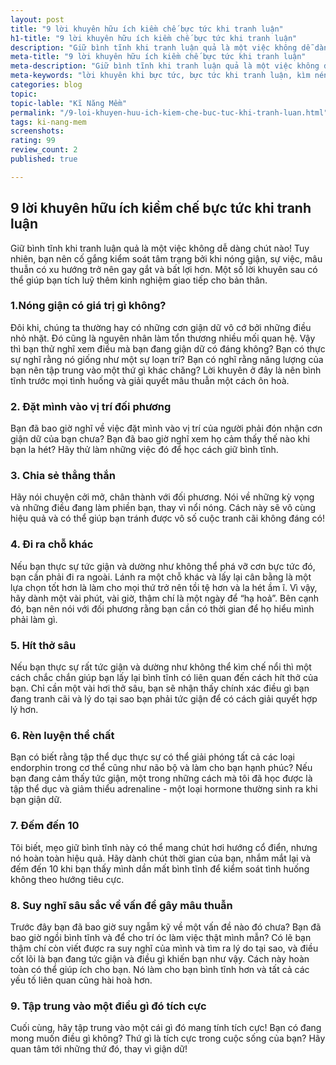 ```yaml
---
layout: post
title: "9 lời khuyên hữu ích kiềm chế bực tức khi tranh luận"
h1-title: "9 lời khuyên hữu ích kiềm chế bực tức khi tranh luận"
description: "Giữ bình tĩnh khi tranh luận quả là một việc không dễ dàng chút nào! Tuy nhiên, bạn nên cố gắng kiểm soát tâm trạng bởi khi nóng giận, sự việc, mâu thuẫn có xu hướng trở nên gay gắt và bất lợi hơn. Một số lời khuyên sau có thể giúp bạn tích luỹ thêm kinh nghiệm giao tiếp cho bản thân."
meta-title: "9 lời khuyên hữu ích kiềm chế bực tức khi tranh luận"
meta-description: "Giữ bình tĩnh khi tranh luận quả là một việc không dễ dàng chút nào! Tuy nhiên, bạn nên cố gắng kiểm soát tâm trạng bởi khi nóng giận, sự việc, mâu thuẫn có xu hướng trở nên gay gắt và bất lợi hơn. Một số lời khuyên sau có thể giúp bạn tích luỹ thêm kinh nghiệm giao tiếp cho bản thân."
meta-keywords: "lời khuyên khi bực tức, bực tức khi tranh luận, kìm nén cơn giận"
categories: blog
topic:
topic-lable: "Kĩ Năng Mềm"
permalink: "/9-loi-khuyen-huu-ich-kiem-che-buc-tuc-khi-tranh-luan.html"
tags: ki-nang-mem
screenshots:
rating: 99
review_count: 2
published: true

---
```


## 9 lời khuyên hữu ích kiềm chế bực tức khi tranh luận
Giữ bình tĩnh khi tranh luận quả là một việc không dễ dàng chút nào! Tuy nhiên, bạn nên cố gắng kiểm soát tâm trạng bởi khi nóng giận, sự việc, mâu thuẫn có xu hướng trở nên gay gắt và bất lợi hơn. Một số lời khuyên sau có thể giúp bạn tích luỹ thêm kinh nghiệm giao tiếp cho bản thân.

### 1.Nóng giận có giá trị gì không?
Đôi khi, chúng ta thường hay có những cơn giận dữ vô cớ bởi những điều nhỏ nhặt. Đó cũng là nguyên nhân làm tổn thương nhiều mối quan hệ.
Vậy thì bạn thử nghĩ xem điều mà bạn đang giận dữ có đáng không? Bạn có thực sự nghĩ rằng nó giống như một sự loạn trí? Bạn có nghĩ rằng năng lượng của bạn nên tập trung vào một thứ gì khác chăng? Lời khuyên ở đây là nên bình tĩnh trước mọi tình huống và giải quyết mâu thuẫn một cách ôn hoà.

### 2. Đặt mình vào vị trí đối phương
Bạn đã bao giờ nghĩ về việc đặt mình vào vị trí của người phải đón nhận cơn giận dữ của bạn chưa? Bạn đã bao giờ nghĩ xem họ cảm thấy thế nào khi bạn la hét? Hãy thử làm những việc đó để học cách giữ bình tĩnh.

### 3. Chia sẻ thẳng thắn
Hãy nói chuyện cởi mở, chân thành với đối phương. Nói về những kỳ vọng và những điều đang làm phiền bạn, thay vì nổi nóng. Cách này sẽ vô cùng hiệu quả và có thể giúp bạn tránh được vô số cuộc tranh cãi không đáng có!

### 4. Đi ra chỗ khác
Nếu bạn thực sự tức giận và dường như không thể phá vỡ cơn bực tức đó, bạn cần phải đi ra ngoài. Lánh ra một chỗ khác và lấy lại cân bằng là một lựa chọn tốt hơn là làm cho mọi thứ trở nên tồi tệ hơn và la hét ầm ĩ.
Vì vậy, hãy dành một vài phút, vài giờ, thậm chí là một ngày để “hạ hoả”. Bên cạnh đó, bạn nên nói với đối phương rằng bạn cần có thời gian để họ hiểu mình phải làm gì.

### 5. Hít thở sâu
Nếu bạn thực sự rất tức giận và dường như không thể kìm chế nổi thì một cách chắc chắn giúp bạn lấy lại bình tĩnh có liên quan đến cách hít thở của bạn.
Chỉ cần một vài hơi thở sâu, bạn sẽ nhận thấy chính xác điều gì bạn đang tranh cãi và lý do tại sao bạn phải tức giận để có cách giải quyết hợp lý hơn.

### 6. Rèn luyện thể chất
Bạn có biết rằng tập thể dục thực sự có thể giải phóng tất cả các loại endorphin trong cơ thể cũng như não bộ và làm cho bạn hạnh phúc?
Nếu bạn đang cảm thấy tức giận, một trong những cách mà tôi đã học được là tập thể dục và giảm thiểu adrenaline - một loại hormone thường sinh ra khi bạn giận dữ.

### 7. Đếm đến 10
Tôi biết, mẹo giữ bình tĩnh này có thể mang chút hơi hướng cổ điển, nhưng nó hoàn toàn hiệu quả. Hãy dành chút thời gian của bạn, nhắm mắt lại và đếm đến 10 khi bạn thấy mình dần mất bình tĩnh để kiểm soát tình huống không theo hướng tiêu cực.

### 8. Suy nghĩ sâu sắc về vấn đề gây mâu thuẫn
Trước đây bạn đã bao giờ suy ngẫm kỹ về một vấn đề nào đó chưa? Bạn đã bao giờ ngồi bình tĩnh và để cho trí óc làm việc thật mình mẫn? Có lẽ bạn thậm chí còn viết được ra suy nghĩ của mình và tìm ra lý do tại sao, và điều cốt lõi là bạn đang tức giận và điều gì khiến bạn như vậy.
Cách này hoàn toàn có thể giúp ích cho bạn. Nó làm cho bạn bình tĩnh hơn và tất cả các yếu tố liên quan cũng hài hoà hơn.

### 9. Tập trung vào một điều gì đó tích cực
Cuối cùng, hãy tập trung vào một cái gì đó mang tính tích cực! Bạn có đang mong muốn điều gì không? Thứ gì là tích cực trong cuộc sống của bạn? Hãy quan tâm tới những thứ đó, thay vì giận dữ!


<script type="application/ld+json">
{
  "@context": "http://schema.org/",
  "@type": "Review",
  "itemReviewed": {
    "@type": "Thing",
    "name": "Kĩ Năng Mềm"
  },
  "author": {
    "@type": "Person",
    "name": "Trọng Huỳnh"
  },
  "reviewRating": {
    "@type": "Rating",
    "ratingValue": "99",
    "bestRating": "100" 
  },
  "publisher": {
    "@type": "Organization",
    "name": "SkillForLife"
}
</script>